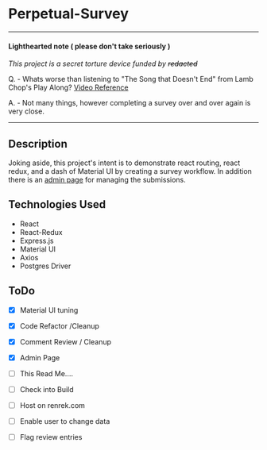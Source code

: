 # Perpetual-Survey

__________
#### Lighthearted note ( please don't take seriously )
_This project is a secret torture device funded by ~~redacted~~_ 

Q. - Whats worse than listening to "The Song that Doesn't End" from Lamb Chop's Play Along? 
[Video Reference](https://www.youtube.com/watch?v=1_47KVJV8DU)

A. - Not many things, however completing a survey over and over again is very close.
__________

## Description

Joking aside, this project's intent is to demonstrate react routing, react redux, 
and a dash of Material UI by creating a survey workflow. In addition there is 
an [admin page](http://localhost:3000/#/admin) for managing the submissions.

## Technologies Used

 - React
 - React-Redux
 - Express.js
 - Material UI
 - Axios
 - Postgres Driver



## ToDo

- [x] Material UI tuning
- [x] Code Refactor /Cleanup
- [x] Comment Review / Cleanup
- [x] Admin Page
- [ ] This Read Me....
- [ ] Check into Build
- [ ] Host on renrek.com
- [ ] Enable user to change data
- [ ] Flag review entries


